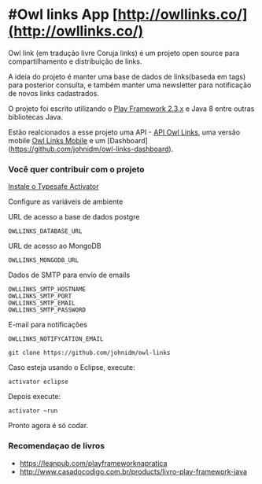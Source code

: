 #Owl links App
[http://owllinks.co/](http://owllinks.co/)
=================================

Owl link (em tradução livre Coruja links) é um projeto open source para compartilhamento e distribuição de links.

A ideia do projeto é manter uma base de dados de links(baseda em tags) para posterior consulta, e também manter uma newsletter para notificação de novos links cadastrados.

O projeto foi escrito utilizando o [Play Framework 2.3.x](https://www.playframework.com/) e Java 8 entre outras bibliotecas Java.

Estão realcionados a esse projeto uma API - [API Owl Links](https://github.com/johnidm/owl-links-api), uma versão mobile [Owl Links Mobile](https://github.com/johnidm/owl-links-mobile) e um [Dashboard] (https://github.com/johnidm/owl-links-dashboard).


### Você quer contribuir com o projeto

[Instale o Typesafe Activator](http://www.johnidouglas.com.br/install-typesafe-activator-play-framework/)

Configure as variáveis de ambiente

URL de acesso a base de dados postgre
```
OWLLINKS_DATABASE_URL
```

URL de acesso ao MongoDB
```
OWLLINKS_MONGODB_URL
```

Dados de SMTP para envio de emails
```
OWLLINKS_SMTP_HOSTNAME
OWLLINKS_SMTP_PORT
OWLLINKS_SMTP_EMAIL
OWLLINKS_SMTP_PASSWORD
```

E-mail para notificações
```
OWLLINKS_NOTIFYCATION_EMAIL 
```

```
git clone https://github.com/johnidm/owl-links
```

Caso esteja usando o Eclipse, execute:

```
activator eclipse
```

Depois execute:

```
activator ~run
```

Pronto agora é só codar.

### Recomendaçao de livros

* https://leanpub.com/playframeworknapratica
* http://www.casadocodigo.com.br/products/livro-play-framework-java
